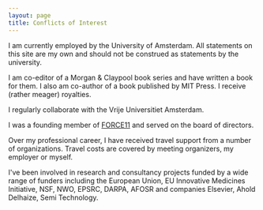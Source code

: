 ```yaml
---
layout: page
title: Conflicts of Interest
---
```


I am currently employed by the University of Amsterdam. All statements on this site are my own and should not be construed as statements by the university.

I am co-editor of a Morgan & Claypool book series and have written a book for them. I also am co-author of a book published by MIT Press. I receive (rather meager) royalties.

I regularly collaborate with the Vrije Universitiet Amsterdam.

I was a founding member of [FORCE11](http://force11.org) and served on the board of directors.

Over my professional career, I have received travel support from a number of organizations. Travel costs are covered by meeting organizers, my employer or myself.

I've been involved in research and consultancy projects funded by a wide range of funders including the European Union, EU Innovative Medicines Initiative, NSF, NWO, EPSRC, DARPA, AFOSR and companies Elsevier, Ahold Delhaize, Semi Technology.
